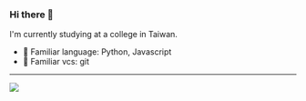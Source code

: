 ### Hi there 👋

I'm currently studying at a college in Taiwan. 

- 🔭 Familiar language: Python, Javascript
- 🌱 Familiar vcs: git

---

<img src="https://github-readme-stats.vercel.app/api?username=yolong-lin&count_private=true&show_icons=true" />
<!--
**yolong-lin/yolong-lin** is a ✨ _special_ ✨ repository because its `README.md` (this file) appears on your GitHub profile.

Here are some ideas to get you started:

- 🔭 I’m currently working on ...
- 🌱 I’m currently learning ...
- 👯 I’m looking to collaborate on ...
- 🤔 I’m looking for help with ...
- 💬 Ask me about ...
- 📫 How to reach me: ...
- 😄 Pronouns: ...
- ⚡ Fun fact: ...
-->
